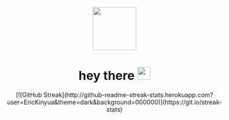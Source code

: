 <div id="header" align="center">
  <img src="https://media.giphy.com/media/M9gbBd9nbDrOTu1Mqx/giphy.gif" width="100"/>
  
  <h1>
  hey there
  <img src="https://media.giphy.com/media/hvRJCLFzcasrR4ia7z/giphy.gif" width="30px"/>
</h1>
  [![GitHub Streak](http://github-readme-streak-stats.herokuapp.com?user=EricKinyua&theme=dark&background=000000)](https://git.io/streak-stats)
</div>


